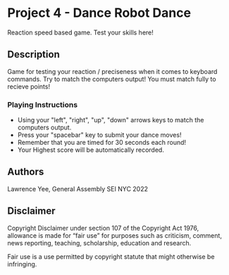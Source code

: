 # Project 4 - Dance Robot Dance

Reaction speed based game. Test your skills here!

## Description

Game for testing your reaction / preciseness when it comes to keyboard commands. Try to match the computers output! You must match fully to recieve points!

### Playing Instructions

- Using your "left", "right", "up", "down" arrows keys to match the computers output.
- Press your "spacebar" key to submit your dance moves!
- Remember that you are timed for 30 seconds each round!
- Your Highest score will be automatically recorded.

## Authors

Lawrence Yee, General Assembly SEI NYC 2022

## Disclaimer

Copyright Disclaimer under section 107 of the Copyright Act 1976, allowance is made for “fair use” for purposes such as criticism, comment, news reporting, teaching, scholarship, education and research.

Fair use is a use permitted by copyright statute that might otherwise be infringing.

